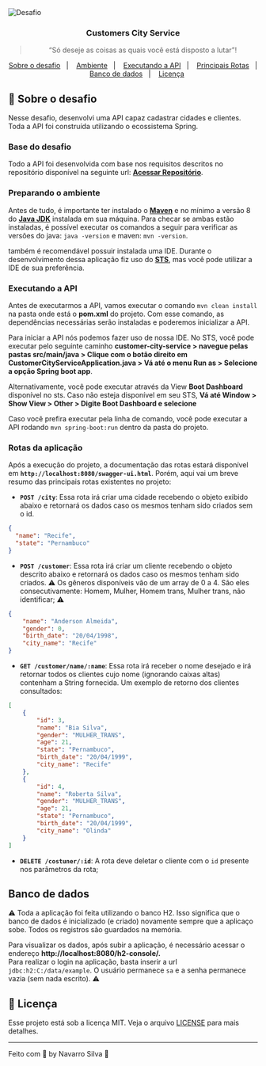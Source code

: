 <img alt="Desafio" src="https://lh3.googleusercontent.com/proxy/LR8DraROLA6-ISQn57H_U6ITY2lYY0ODtTWbbSu2T5kD9vwnAAEBK_wwbDk7Tn_CevmXRGH8mX56Ybgf_enISuzvnFWkrcQUmS9h2GjCfzBUHQbWiw" />

<h3 align="center">
  Customers City Service
</h3>

<blockquote align="center">“Só deseje as coisas as quais você está disposto a lutar”!</blockquote>

<p align="center">
  <a href="#rocket-sobre-o-desafio">Sobre o desafio</a>&nbsp;&nbsp;&nbsp;|&nbsp;&nbsp;&nbsp;
  <a href="#preparando-o-ambiente">Ambiente</a>&nbsp;&nbsp;&nbsp;|&nbsp;&nbsp;&nbsp;
  <a href="#executando-a-api">Executando a API</a>&nbsp;&nbsp;&nbsp;|&nbsp;&nbsp;&nbsp;
  <a href="#rotas-da-aplicação">Principais Rotas</a>&nbsp;&nbsp;&nbsp;|&nbsp;&nbsp;&nbsp;
  <a href="#banco-de-dados">Banco de dados</a>&nbsp;&nbsp;&nbsp;|&nbsp;&nbsp;&nbsp;
  <a href="#memo-licença">Licença</a>
</p>

## :rocket: Sobre o desafio

Nesse desafio, desenvolvi uma API capaz cadastrar cidades e clientes. Toda a API foi construída utilizando o ecossistema Spring. 

### Base do desafio

Todo a API foi desenvolvida com base nos requisitos descritos no repositório disponível na seguinte url: **[Acessar Repositório](https://github.com/gustavodallanora/spring-boot-interview)**.

### Preparando o ambiente

Antes de tudo, é importante ter instalado o **[Maven](http://maven.apache.org/download.cgi)** e no mínimo a versão 8 do **[Java JDK](https://openjdk.java.net/install/)** instalada em sua máquina. Para checar se ambas estão instaladas, é possível executar os comandos a seguir para verificar as versões do java: `java -version` e maven: `mvn -version`.

também é recomendável possuir instalada uma IDE. Durante o desenvolvimento dessa aplicação fiz uso do **[STS](https://spring.io/tools)**, mas você pode utilizar a IDE de sua preferência.

### Executando a API

Antes de executarmos a API, vamos executar o comando `mvn clean install` na pasta onde está o **pom.xml** do projeto. Com esse comando, as dependências necessárias serão instaladas e poderemos inicializar a API.

Para iniciar a API nós podemos fazer uso de nossa IDE. 
No STS, você pode executar pelo seguinte caminho **customer-city-service > navegue pelas pastas src/main/java > Clique com o botão direito em CustomerCityServiceApplication.java > Vá até o menu Run as > Selecione a opção Spring boot app**. 

Alternativamente, você pode executar através da View **Boot Dashboard** disponível no sts. Caso não esteja disponível em seu STS, **Vá até Window > Show View > Other > Digite Boot Dashboard e selecione** 

Caso você prefira executar pela linha de comando, você pode executar a API rodando `mvn spring-boot:run` dentro da pasta do projeto.

### Rotas da aplicação

Após a execução do projeto, a documentação das rotas estará disponível em **`http://localhost:8080/swagger-ui.html`**. Porém, aqui vai um breve resumo das principais rotas existentes no projeto:

- **`POST /city`**: Essa rota irá criar uma cidade recebendo o objeto exibido abaixo e retornará os dados caso os mesmos tenham sido criados sem o id.

```json
{
  "name": "Recife",
  "state": "Pernambuco"
}
```

- **`POST /customer`**: Essa rota irá criar um cliente recebendo o objeto descrito abaixo e retornará os dados caso os mesmos tenham sido criados. ⚠️ Os gêneros disponíveis vão de um array de 0 a 4. São eles consecutivamente: Homem, Mulher, Homem trans, Mulher trans, não identificar; ⚠️

```json
{
    "name": "Anderson Almeida",
    "gender": 0,
    "birth_date": "20/04/1998",
    "city_name": "Recife"
}
```

- **`GET /customer/name/:name`**: Essa rota irá receber o nome desejado e irá retornar todos os clientes cujo nome (ignorando caixas altas) contenham a String fornecida. Um exemplo de retorno dos clientes consultados:

```json
[
    {
        "id": 3,
        "name": "Bia Silva",
        "gender": "MULHER_TRANS",
        "age": 21,
        "state": "Pernambuco",
        "birth_date": "20/04/1999",
        "city_name": "Recife"
    },
    {
        "id": 4,
        "name": "Roberta Silva",
        "gender": "MULHER_TRANS",
        "age": 21,
        "state": "Pernambuco",
        "birth_date": "20/04/1999",
        "city_name": "Olinda"
    }
]
```
- **`DELETE /costuner/:id`**: A rota deve deletar o cliente com o `id` presente nos parâmetros da rota;

## Banco de dados


⚠️ Toda a aplicação foi feita utilizando o banco H2. Isso significa que o banco de dados é inicializado (e criado) novamente sempre que a aplicaço sobe. Todos os registros são guardados na memória.

Para visualizar os dados, após subir a aplicação, é necessário acessar o endereço **http://localhost:8080/h2-console/.**  
Para realizar o login na aplicação, basta inserir a url `jdbc:h2:C:/data/example`. O usuário permanece `sa` e a senha permanece vazia (sem nada escrito). ⚠️

## :memo: Licença

Esse projeto está sob a licença MIT. Veja o arquivo [LICENSE](LICENSE) para mais detalhes.

---

Feito com 💜 by Navarro Silva :wave:
